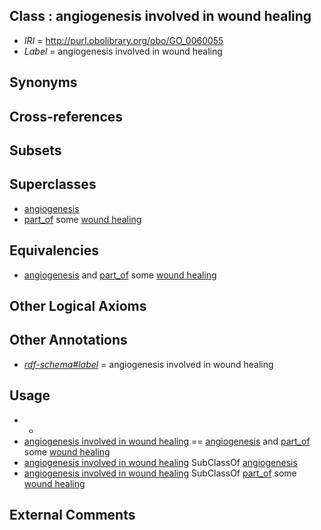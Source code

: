 
## Class : angiogenesis involved in wound healing

 * *IRI* = http://purl.obolibrary.org/obo/GO_0060055
 * *Label* = angiogenesis involved in wound healing

## Synonyms


## Cross-references


## Subsets


## Superclasses

 * [angiogenesis](../../GO/25/GO_0001525.md)
 * [part_of](../../BFO/50/BFO_0000050.md) some [wound healing](../../GO/60/GO_0042060.md)

## Equivalencies

 * [angiogenesis](../../GO/25/GO_0001525.md) and [part_of](../../BFO/50/BFO_0000050.md) some [wound healing](../../GO/60/GO_0042060.md)

## Other Logical Axioms


## Other Annotations

 * *[rdf-schema#label](../../el/rdf-schema#label.md)* = angiogenesis involved in wound healing

## Usage

 * -
 * [angiogenesis involved in wound healing](../../GO/55/GO_0060055.md) == [angiogenesis](../../GO/25/GO_0001525.md) and [part_of](../../BFO/50/BFO_0000050.md) some [wound healing](../../GO/60/GO_0042060.md)
 * [angiogenesis involved in wound healing](../../GO/55/GO_0060055.md) SubClassOf [angiogenesis](../../GO/25/GO_0001525.md)
 * [angiogenesis involved in wound healing](../../GO/55/GO_0060055.md) SubClassOf [part_of](../../BFO/50/BFO_0000050.md) some [wound healing](../../GO/60/GO_0042060.md)

## External Comments

